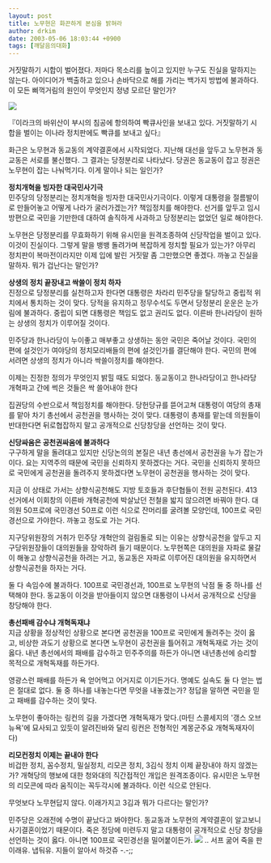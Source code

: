 ```yaml
---
layout: post
title: 노무현은 화끈하게 본심을 밝혀라
author: drkim
date: 2003-05-06 18:03:44 +0900
tags: [깨달음의대화]
---
```

거짓말하기 시합이 벌어졌다. 저마다 목소리를 높이고 있지만 누구도 진실을 말하지는 않는다. 아이디어가 백출하고 있으나 손바닥으로 해를 가리는 백가지 방법에 불과하다. 이 모든 삐꺽거림의 원인이 무엇인지 정녕 모르단 말인가? 

![](http://drkimz.com/technote/board/private/upimg/1052211440.JPG)

『이라크의 바위산이 부시의 침공에 항의하여 빡큐사인을 보내고 있다. 거짓말하기 시합을 벌이는 이나라 정치판에도 빡큐를 보내고 싶다』

화근은 노무현과 동교동의 계약결혼에서 시작되었다. 지난해 대선을 앞두고 노무현과 동교동은 서로를 불신했다. 그 결과는 당정분리로 나타났다. 당권은 동교동이 잡고 정권은 노무현이 잡는 나눠먹기다. 이게 말이나 되는 일인가? 

**정치개혁을 빙자한 대국민사기극**  
민주당의 당정분리는 정치개혁을 빙자한 대국민사기극이다. 이렇게 대통령을 절름발이로 만들어놓고 어떻게 나라가 굴러가겠는가? 책임정치를 해야한다. 선거를 앞두고 임시방편으로 국민을 기만한데 대하여 솔직하게 사과하고 당정분리는 없었던 일로 해야한다. 

노무현은 당정분리를 무효화하기 위해 유시민을 원격조종하여 신당작업을 벌이고 있다. 이것이 진실이다. 그렇게 말을 뱅뱅 돌려가며 복잡하게 정치할 필요가 있는가? 아무리 정치판이 복마전이라지만 이제 입에 발린 거짓말 좀 그만했으면 좋겠다. 까놓고 진실을 말하자. 뭐가 겁난다는 말인가? 

**상생의 정치 끝장내고 싹쓸이 정치 하자**  
진정으로 당정분리를 실천하고자 한다면 대통령은 차라리 민주당을 탈당하고 중립적 위치에서 통치하는 것이 맞다. 당적을 유지하고 정무수석도 두면서 당정분리 운운은 눈가림에 불과하다. 중립이 되면 대통령은 책임도 없고 권리도 없다. 이른바 한나라당이 원하는 상생의 정치가 이루어질 것이다. 

민주당과 한나라당이 누이좋고 매부좋고 상생하는 동안 국민은 죽어날 것이다. 국민의 편에 설것인가 여야당의 정치모리배들의 편에 설것인가를 결단해야 한다. 국민의 편에 서려면 상생의 정치가 아니라 싹쓸이정치를 해야한다. 

이제는 진정한 정의가 무엇인지 밝힐 때도 되었다. 동교동이고 한나라당이고 한나라당 개혁파고 간에 썩은 것들은 싹 쓸어내야 한다

집권당의 수반으로서 책임정치를 해야한다. 당헌당규를 뜯어고쳐 대통령이 여당의 총재를 맡아 차기 총선에서 공천권을 행사하는 것이 맞다. 대통령이 총재를 맡는데 의원들이 반대한다면 뒤로협잡하지 말고 공개적으로 신당창당을 선언하는 것이 맞다. 

**신당싸움은 공천권싸움에 불과하다**  
구구하게 말을 돌려대고 있지만 신당논의의 본질은 내년 총선에서 공천권을 누가 잡는가이다. 요는 지역주의 때문에 국민을 신뢰하지 못하겠다는 거다. 국민을 신뢰하지 못하므로 국민에게 공천권을 돌려주지 못하겠다면 노무현이 공천권을 행사하는 것이 맞다. 

지금 이 상태로 가서는 상향식공천해도 지방 토호들과 후단협들이 전원 공천된다. 413선거에서 이회창의 이른바 개혁공천에 박살났던 전철을 밟지 않으려면 바꿔야 한다. 대의원 50프로에 국민경선 50프로 이런 식으로 잔머리를 굴려볼 모양인데, 100프로 국민경선으로 가야한다. 까놓고 정도로 가는 거다. 

지구당위원장의 거취가 민주당 개혁안의 걸림돌로 되는 이유는 상향식공천을 앞두고 지구당위원장들이 대의원들을 장악하려 들기 때문이다. 노무현쪽은 대의원을 자파로 물갈이 해놓고 상향식공천을 하려는 거고, 동교동은 자파로 이루어진 대의원을 유지하면서 상향식공천을 하자는 거다. 

둘 다 속임수에 불과하다. 100프로 국민경선과, 100프로 노무현의 낙점 둘 중 하나를 선택해야 한다. 동교동이 이것을 받아들이지 않으면 대통령이 나서서 공개적으로 신당을 창당해야 한다. 

**총선패배 감수냐 개혁독재냐**  
지금 상황을 정상적인 상황으로 본다면 공천권을 100프로 국민에게 돌려주는 것이 옳고, 비상한 과도기 상황으로 본다면 노무현이 공천권을 틀어쥐고 개혁독재로 가는 것이 옳다. 내년 총선에서의 패배를 감수하고 민주주의를 하든가 아니면 내년총선에 승리할 목적으로 개혁독재를 하든가다. 

영광스런 패배를 하든가 욕 얻어먹고 어거지로 이기든가다. 명예도 실속도 둘 다 얻는 법은 절대로 없다. 둘 중 하나를 내놓는다면 무엇을 내놓겠는가? 정답을 말하면 국민을 믿고 패배를 감수하는 것이 맞다. 

노무현이 좋아하는 링컨의 길을 가겠다면 개혁독재가 맞다.(마틴 스콜세지의 '갱스 오브 뉴욕'에 묘사되고 있듯이 알려진바와 달리 링컨은 전형적인 계몽군주요 개혁독재자이다)

**리모컨정치 이제는 끝내야 한다**  
비겁한 정치, 꼼수정치, 밀실정치, 리모콘 정치, 3김식 정치 이제 끝장내야 하지 않겠는가? 개혁당의 행보에 대한 청와대의 직간접적인 개입은 원격조종이다. 유시민은 노무현의 리모콘에 따라 움직이는 꼭두각시에 불과하다. 이런 식으로 안된다. 

무엇보다 노무현답지 않다. 이래가지고 3김과 뭐가 다르다는 말인가?

민주당은 오래전에 수명이 끝났다고 봐야한다. 동교동과 노무현의 계약결혼이 알고보니 사기결혼이었기 때문이다. 죽은 정당에 미련두지 말고 대통령이 공개적으로 신당 창당을 선언하는 것이 옳다. 아니면 100프로 국민경선을 밀어붙이든가. ![](http://drkimz.com/technote/board/private/upimg/1051688224.GIF) .. 서프 굶어 죽을 판이래유. 냅둬유. 지들이 알아서 하것쥬 -.-;;
